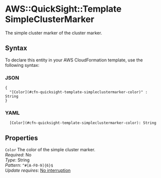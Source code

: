 # AWS::QuickSight::Template SimpleClusterMarker<a name="aws-properties-quicksight-template-simpleclustermarker"></a>

The simple cluster marker of the cluster marker\.

## Syntax<a name="aws-properties-quicksight-template-simpleclustermarker-syntax"></a>

To declare this entity in your AWS CloudFormation template, use the following syntax:

### JSON<a name="aws-properties-quicksight-template-simpleclustermarker-syntax.json"></a>

```
{
  "[Color](#cfn-quicksight-template-simpleclustermarker-color)" : String
}
```

### YAML<a name="aws-properties-quicksight-template-simpleclustermarker-syntax.yaml"></a>

```
  [Color](#cfn-quicksight-template-simpleclustermarker-color): String
```

## Properties<a name="aws-properties-quicksight-template-simpleclustermarker-properties"></a>

`Color` <a name="cfn-quicksight-template-simpleclustermarker-color"></a>
The color of the simple cluster marker\.  
_Required_: No  
_Type_: String  
_Pattern_: `^#[A-F0-9]{6}$`  
_Update requires_: [No interruption](https://docs.aws.amazon.com/AWSCloudFormation/latest/UserGuide/using-cfn-updating-stacks-update-behaviors.html#update-no-interrupt)

